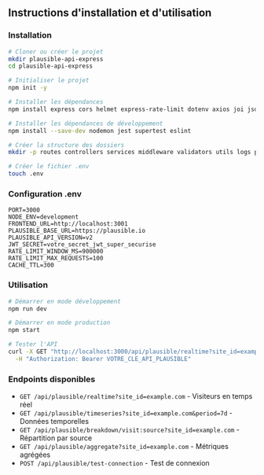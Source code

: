 
## Instructions d'installation et d'utilisation

### Installation

```bash
# Cloner ou créer le projet
mkdir plausible-api-express
cd plausible-api-express

# Initialiser le projet
npm init -y

# Installer les dépendances
npm install express cors helmet express-rate-limit dotenv axios joi jsonwebtoken node-cache

# Installer les dépendances de développement
npm install --save-dev nodemon jest supertest eslint

# Créer la structure des dossiers
mkdir -p routes controllers services middleware validators utils logs public

# Créer le fichier .env
touch .env
```

### Configuration .env

```env
PORT=3000
NODE_ENV=development
FRONTEND_URL=http://localhost:3001
PLAUSIBLE_BASE_URL=https://plausible.io
PLAUSIBLE_API_VERSION=v2
JWT_SECRET=votre_secret_jwt_super_securise
RATE_LIMIT_WINDOW_MS=900000
RATE_LIMIT_MAX_REQUESTS=100
CACHE_TTL=300
```

### Utilisation

```bash
# Démarrer en mode développement
npm run dev

# Démarrer en mode production
npm start

# Tester l'API
curl -X GET "http://localhost:3000/api/plausible/realtime?site_id=example.com" \
  -H "Authorization: Bearer VOTRE_CLE_API_PLAUSIBLE"
```

### Endpoints disponibles

- `GET /api/plausible/realtime?site_id=example.com` - Visiteurs en temps réel
- `GET /api/plausible/timeseries?site_id=example.com&period=7d` - Données temporelles
- `GET /api/plausible/breakdown/visit:source?site_id=example.com` - Répartition par source
- `GET /api/plausible/aggregate?site_id=example.com` - Métriques agrégées
- `POST /api/plausible/test-connection` - Test de connexion